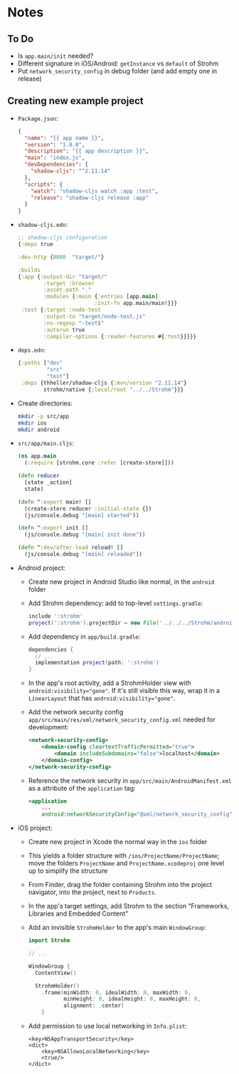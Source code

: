 Notes
=====

To Do
-----

* Is `app.main/init` needed?
* Different signature in iOS/Android: `getInstance` vs `default` of Strohm
* Put `network_security_config` in debug folder (and add empty one in release)

Creating new example project
----------------------------

* `Package.json`:

  ```json
  {
    "name": "{{ app name }}",
    "version": "1.0.0",
    "description": "{{ app description }}",
    "main": "index.js",
    "devDependencies": {
      "shadow-cljs": "^2.11.14"
    },
    "scripts": {
      "watch": "shadow-cljs watch :app :test",
      "release": "shadow-cljs release :app"
    }
  }
  ```

* `shadow-cljs.edn`:

  ```clojure
  ;; shadow-cljs configuration
  {:deps true

  :dev-http {8080  "target/"}

  :builds
  {:app {:output-dir "target/"
          :target :browser
          :asset-path "."
          :modules {:main {:entries [app.main]
                          :init-fn app.main/main!}}}
   :test {:target :node-test
          :output-to "target/node-test.js"
          :ns-regexp "-test$"
          :autorun true
          :compiler-options {:reader-features #{:test}}}}}
  ```

* `deps.edn`:

  ```clojure
  {:paths ["dev"
           "src"
           "test"]
   :deps {thheller/shadow-cljs {:mvn/version "2.11.14"}
          strohm/native {:local/root "../../Strohm"}}}
  ```

* Create directories:

  ```bash
  mkdir -p src/app
  mkdir ios
  mkdir android
  ```

* `src/app/main.cljs`:

  ```clojure
  (ns app.main
    (:require [strohm.core :refer [create-store]]))

  (defn reducer
    [state _action]
    state)

  (defn ^:export main! []
    (create-store reducer :initial-state {})
    (js/console.debug "[main] started"))

  (defn ^:export init []
    (js/console.debug "[main] init done"))

  (defn ^:dev/after-load reload! []
    (js/console.debug "[main] reloaded"))
  ```

* Android project:
  * Create new project in Android Studio like normal, in the `android` folder
  * Add Strohm dependency: add to top-level `settings.gradle`:

    ```gradle
    include ':strohm'
    project(':strohm').projectDir = new File('../../../Strohm/android/strohm')
    ```

  * Add dependency in `app/build.gradle`:

    ```gradle
    dependencies {
      // ...
      implementation project(path: ':strohm')
    }
    ```

  * In the app's root activity, add a StrohmHolder view with
    `android:visibility="gone"`. If it's still visible this way, wrap it in a
    `LinearLayout` that has `android:visibility="gone"`.
  * Add the network security config
    `app/src/main/res/xml/network_security_config.xml` needed for development:

    ```xml
    <network-security-config>
        <domain-config cleartextTrafficPermitted="true">
            <domain includeSubdomains="false">localhost</domain>
        </domain-config>
    </network-security-config>
    ```

  * Reference the network security in `app/src/main/AndroidManifest.xml` as a
    attribute of the `application` tag:

    ```xml
    <application
        ...
        android:networkSecurityConfig="@xml/network_security_config">
    ```

* iOS project:
  * Create new project in Xcode the normal way in the `ios` folder
  * This yields a folder structure with `/ios/ProjectName/ProjectName`; move the
    folders `ProjectName` and `ProjectName.xcodeproj` one level up to simplify
    the structure
  * From Finder, drag the folder containing Strohm into the project navigator,
    into the project, next to `Products`.
  * In the app's target settings, add Strohm to the section "Frameworks,
    Libraries and Embedded Content"
  * Add an invisible `StrohmHolder` to the app's main `WindowGroup`:

    ```swift
    import Strohm

    // ...

    WindowGroup {
      ContentView()

      StrohmHolder()
        .frame(minWidth: 0, idealWidth: 0, maxWidth: 0,
               minHeight: 0, idealHeight: 0, maxHeight: 0,
               alignment: .center)
        }
    ```

  * Add permission to use local networking in `Info.plist`:

    ```plist
    <key>NSAppTransportSecurity</key>
    <dict>
        <key>NSAllowsLocalNetworking</key>
        <true/>
    </dict>
    ```

